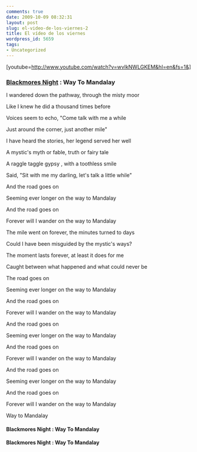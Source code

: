 ```yaml
---
comments: true
date: 2009-10-09 08:32:31
layout: post
slug: el-video-de-los-viernes-2
title: El vídeo de los viernes
wordpress_id: 5659
tags:
- Uncategorized
---
```


[youtube=http://www.youtube.com/watch?v=wvlkNWLGKEM&hl=en&fs=1&]




### [Blackmores Night](http://en.wikipedia.org/wiki/Blackmore%27s_Night) : Way To Mandalay




I wandered down the pathway, through the misty moor  

Like I knew he did a thousand times before  

Voices seem to echo, "Come talk with me a while  

Just around the corner, just another mile"




I have heard the stories, her legend served her well  

A mystic's myth or fable, truth or fairy tale  

A raggle taggle gypsy , with a toothless smile  

Said, "Sit with me my darling, let's talk a little while"




And the road goes on  

Seeming ever longer on the way to Mandalay  

And the road goes on  

Forever will I wander on the way to Mandalay




The mile went on forever, the minutes turned to days  

Could I have been misguided by the mystic's ways?  

The moment lasts forever, at least it does for me  

Caught between what happened and what could never be




The road goes on  

Seeming ever longer on the way to Mandalay  

And the road goes on  

Forever will I wander on the way to Mandalay




And the road goes on  

Seeming ever longer on the way to Mandalay  

And the road goes on  

Forever will I wander on the way to Mandalay




And the road goes on  

Seeming ever longer on the way to Mandalay  

And the road goes on  

Forever will I wander on the way to Mandalay




Way to Mandalay







#### Blackmores Night : Way To Mandalay




#### Blackmores Night : Way To Mandalay






